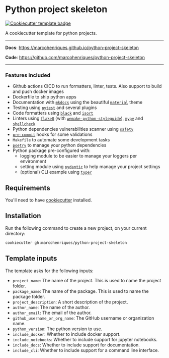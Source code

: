 # Python project skeleton

<a href="https://github.com/cookiecutter/cookiecutter">
  <img src="https://img.shields.io/badge/cookiecutter-template-D4AA00.svg?style=flat&logo=cookiecutter" alt="Cookiecutter template badge">
</a>
<br>

A cookiecutter template for python projects.

---

**Docs**: <a href="https://marcohenriques.github.io/python-project-skeleton" target="_blank">https://marcohenriques.github.io/python-project-skeleton</a>

**Code**: <a href="https://github.com/marcohenriques/python-project-skeleton" target="_blank">https://github.com/marcohenriques/python-project-skeleton</a>

---

### Features included

- Github actions CICD to run formatters, linter, tests. Also support to build and push docker images
- Dockerfile to ship python apps
- Documentation with <a href="https://www.mkdocs.org/" target="_blank"><code>mkdocs</code></a> using the beautiful
<a href="https://squidfunk.github.io/mkdocs-material/getting-started/" target="_blank"><code>material</code></a> theme
- Testing using <a href="https://docs.pytest.org/" target="_blank"><code>pytest</code></a> and several plugins
- Code formatters using <a href="https://black.readthedocs.io/en/stable/" target="_blank"><code>black</code></a> and
<a href="https://pycqa.github.io/isort/" target="_blank"><code>isort</code></a>
- Linters using <a href="https://flake8.pycqa.org/en/latest/" target="_blank"><code>flake8</code></a>
(with <a href="https://wemake-python-styleguide.readthedocs.io/en/latest/" target="_blank"><code>wemake-python-styleguide</code></a>),
<a href="http://mypy-lang.org/" target="_blank"><code>mypy</code></a> and
<a href="https://github.com/shellcheck-py/shellcheck-py" target="_blank"><code>shellcheck</code></a>
- Python dependencies vulnerabilities scanner using <a href="https://github.com/pyupio/safety" target="_blank"><code>safety</code></a>
- <a href="https://pre-commit.com/" target="_blank"><code>pre-commit</code></a> hooks for some validations
- `Makefile` to automate some development tasks
- <a href="https://python-poetry.org/" target="_blank"><code>poetry</code></a> to manage your python dependencies
- Python package pre-configured with:
    - logging module to be easier to manage your loggers per environment
    - setting module using <a href="https://pydantic-docs.helpmanual.io/" target="_blank"><code>pydantic</code></a> to help manage your project settings
    - (optional) CLI example using <a href="https://typer.tiangolo.com/" target="_blank"><code>typer</code></a>

## Requirements

You'll need to have <a href="https://cookiecutter.readthedocs.io/en/2.0.2/installation.html" target="_blank">cookiecutter</a> installed.

## Installation

Run the following command to create a new project, on your current directory:

```bash
cookiecutter gh:marcohenriques/python-project-skeleton
```

## Template inputs

The template asks for the following inputs:

- `project_name`: The name of the project. This is used to name the project folder.
- `package_name`: The name of the package. This is used to name the package folder.
- `project_description`: A short description of the project.
- `author_name`: The name of the author.
- `author_email`: The email of the author.
- `github_username_or_org_name`: The GitHub username or organization name.
- `python_version`: The python version to use.
- `include_docker`: Whether to include docker support.
- `include_notebooks`: Whether to include support for jupyter notebooks.
- `include_docs`: Whether to include support for documentation.
- `include_cli`: Whether to include support for a command line interface.
